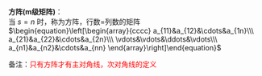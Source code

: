 **方阵(m级矩阵)**：  
当 $s=n$ 时，称为方阵，行数=列数的矩阵  
$\begin{equation}\left[\begin{array}{cccc}  
a_{11}&a_{12}&\cdots&a_{1n}\\\  
a_{21}&a_{22}&\cdots&a_{2n}\\\  
\vdots&\vdots&\ddots&\vdots\\\  
a_{n1}&a_{n2}&\cdots&a_{nn}  
\end{array}\right]\end{equation}$  
  
备注：<font color=red>只有方阵才有主对角线，次对角线的定义</font>  
